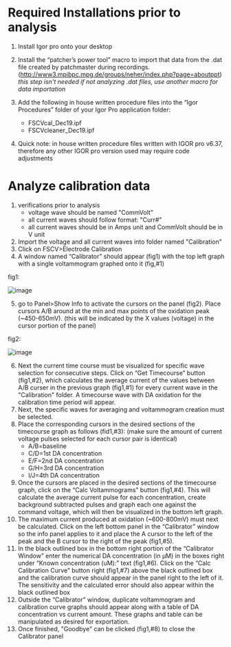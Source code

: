 # Required Installations prior to analysis

1) Install Igor pro onto your desktop
2) Install the “patcher’s power tool” macro to import that data from the .dat file created by patchmaster during recordings.  
   (http://www3.mpibpc.mpg.de/groups/neher/index.php?page=aboutppt)
   *this step isn't needed if not analyzing .dat files, use another macro for data importation*
3) Add the following in house written procedure files into the “Igor Procedures” folder of your Igor Pro application folder: 
   - FSCVcal_Dec19.ipf
   - FSCVcleaner_Dec19.ipf
    
4) Quick note: in house written procedure files written with IGOR pro v6.37, therefore any other IGOR pro version used may require code adjustments

# Analyze calibration data 

1) verifications prior to analysis 
   - voltage wave should be named "CommVolt"
   - all current waves should follow format: "Curr#"
   - all current waves should be in Amps unit and CommVolt should be in V unit 
2) Import the voltage and all current waves into folder named "Calibration" 
3) Click on FSCV>Electrode Calibration
4) A window named “Calibrator” should appear (fig1) with the top left graph with a single voltammogram graphed onto it (fig,#1)

fig1: 

![image](https://user-images.githubusercontent.com/52377705/70870266-6301c200-1f91-11ea-9f27-30c4808e50f0.png)

5) go to Panel>Show Info to activate the cursors on the panel (fig2). Place cursors A/B around at the min and max points of the oxidation peak (~450-650mV). (this will be indicated by the X values (voltage) in the cursor portion of the panel)

fig2:

![image](https://user-images.githubusercontent.com/52377705/70869970-719aaa00-1f8e-11ea-94c6-5758297289e2.png)

6) Next the current time course must be visualized for specific wave selection for consecutive steps. Click on “Get Timecourse” button (fig1,#2), which calculates the average current of the values between A/B curser in the previous graph (fig1,#1) for every current wave in the "Calibration" folder. A timecourse wave with DA oxidation for the calibration time period will appear. 
7) Next, the specific waves for averaging and voltammogram creation must be selected.  
8) Place the corresponding cursors in the desired sections of the timecourse graph as follows (fid1,#3): (make sure the amount of current voltage pulses selected for each cursor pair is identical)
   - A/B=baseline
   - C/D=1st DA concentration
   - E/F=2nd DA concentration
   - G/H=3rd DA concentration
   - I/J=4th DA concentration
9) Once the cursors are placed in the desired sections of the timecourse graph, click on the “Calc Voltammograms” button (fig1,#4). This will calculate the average current pulse for each concentration, create background subtracted pulses and graph each one against the command voltage, which will then be visualized in the bottom left graph.
10) The maximum current produced at oxidation (~600-800mV) must next be calculated. Click on the left bottom panel in the “Calibrator” window so the info panel applies to it and place the A cursor to the left of the peak and the B cursor to the right of the peak (fig1,#5). 
11) In the black outlined box in the bottom right portion of the “Calibrator Window” enter the numerical DA concentration (in µM) in the boxes right under “Known concentration (uM):” text (fig1,#6). Click on the “Calc Calibration Curve” button right (fig1,#7) above the black outlined box and the calibration curve should appear in the panel right to the left of it. The sensitivity and the calculated error should also appear within the black outlined box
12) Outside the “Calibrator” window, duplicate voltammogram and calibration curve graphs should appear along with a table of DA concentration vs current amount. These graphs and table can be manipulated as desired for exportation. 
13) Once finished, "Goodbye" can be clicked (fig1,#8) to close the Calibrator panel

  




